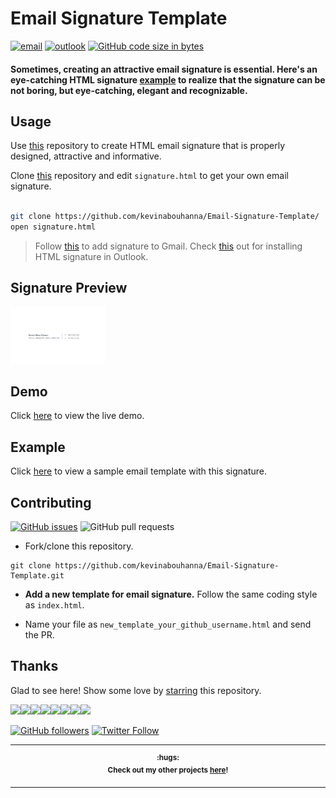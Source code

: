 # Email Signature Template

[![email](https://img.shields.io/static/v1.svg?label=Email&message=Signature&color=grey&logo=gmail&style=flat&logoColor=white&colorA=critical)](https://github.com/kevinabouhanna/Email-Signature-Template/) [![outlook](https://img.shields.io/static/v1.svg?label=Outlook&message=Template&color=grey&logo=microsoft-outlook&style=flat&logoColor=white&colorA=dodgerblue)](https://github.com/kevinabouhanna/Email-Signature-Template/) [![GitHub code size in bytes](https://img.shields.io/github/languages/code-size/kevinabouhanna/Email-Signature-Template.svg?logo=github&style=flat&colorB=teal)](https://github.com/kevinabouhanna/Email-Signature-Template/)

#### Sometimes, creating an attractive email signature is essential. Here's an eye-catching HTML signature [example](https://kevinabouhanna.github.io/Email-Signature-Template/signature.html) to realize that the signature can be not boring, but eye-catching, elegant and recognizable.

## Usage

Use [this](https://github.com/kevinabouhanna/Email-Signature-Template/) repository to create HTML email signature that is properly designed, attractive and informative. 

Clone [this](https://github.com/kevinabouhanna/Email-Signature-Template/) repository and edit `signature.html` to get your own email signature.

```bash

git clone https://github.com/kevinabouhanna/Email-Signature-Template/ 
open signature.html

```

> Follow [this](https://pdf.wondershare.com/signature/insert-html-signature-in-gmail.html) to add signature to Gmail. Check [this](https://www.christopherbolt.com/support/knowledgebase/24/Installing-HTML-email-signatures-in-Microsoft-Outlook.html) out for installing HTML signature in Outlook.



## Signature Preview

<img src="./preview.png" height="10%" width="30%">

## Demo

Click [here](https://kevinabouhanna.github.io/Email-Signature-Template/signature.html) to view the live demo.

## Example

Click [here](https://kevinabouhanna.github.io/Email-Signature-Template) to view a sample email template with this signature.

## Contributing

[![GitHub issues](https://img.shields.io/github/issues/kevinabouhanna/Email-Signature-Template?logo=github)](https://github.com/kevinabouhanna/Email-Signature-Template/issues) ![GitHub pull requests](https://img.shields.io/github/issues-pr/kevinabouhanna/Email-Signature-Template?color=blue&logo=github)

- Fork/clone this repository.

```
git clone https://github.com/kevinabouhanna/Email-Signature-Template.git
```

- **Add a new template for email signature.** Follow the same coding style as `index.html`.

- Name your file as `new_template_your_github_username.html` and send the PR.


## Thanks

Glad to see here! Show some love by [starring](https://github.com/kevinabouhanna/Email-Signature-Template/) this repository.

[![](https://sourcerer.io/fame/kevinabouhanna/kevinabouhanna/Email-Signature-Template/images/0)](https://fayz.in/stories/s/1522/0/?ckt_id=ZGL1ZGVk&title=story_of_kevinabouhanna)[![](https://sourcerer.io/fame/kevinabouhanna/kevinabouhanna/Email-Signature-Template/images/1)](https://medium.com/@kevinabouhanna)[![](https://sourcerer.io/fame/kevinabouhanna/kevinabouhanna/Email-Signature-Template/images/2)](https://www.linkedin.com/in/kevinabouhanna/)[![](https://sourcerer.io/fame/kevinabouhanna/kevinabouhanna/Email-Signature-Template/images/3)](https://www.linkedin.com/in/kevinabouhanna/)[![](https://sourcerer.io/fame/kevinabouhanna/kevinabouhanna/Email-Signature-Template/images/4)](https://www.linkedin.com/in/kevinabouhanna/)[![](https://sourcerer.io/fame/kevinabouhanna/kevinabouhanna/Email-Signature-Template/images/5)](https://www.linkedin.com/in/kevinabouhanna/)[![](https://sourcerer.io/fame/kevinabouhanna/kevinabouhanna/Email-Signature-Template/images/6)](https://medium.com/@kevinabouhanna)[![](https://sourcerer.io/fame/kevinabouhanna/kevinabouhanna/Email-Signature-Template/images/7)](https://medium.com/@kevinabouhanna)

[![GitHub followers](https://img.shields.io/github/followers/kevinabouhanna.svg?label=Follow%20@kevinabouhanna&style=social)](https://github.com/kevinabouhanna/) [![Twitter Follow](https://img.shields.io/twitter/follow/kevinabouhanna.svg?style=social)](https://twitter.com/kevinabouhanna)

------

<p align="center"><strong><sup>:hugs: <br>Check out my other projects <a href="./PROJECTS.md">here</a>!</sup></strong></p>

------

